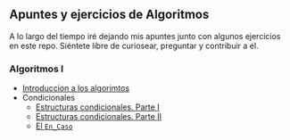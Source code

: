 ## Apuntes y ejercicios de Algoritmos

A lo largo del tiempo iré dejando mis apuntes junto con algunos ejercicios en este repo. Siéntete libre de curiosear, preguntar y contribuir a él.

### Algoritmos I

- [Introduccion a los algorimtos](./algoritmos-1/1.introduccion/)
- Condicionales
  - [Estructuras condicionales. Parte I](./algoritmos-1/2.estructuras-condicionales/1.parte-1/)
  - [Estructuras condicionales. Parte II](./algoritmos-1/2.estructuras-condicionales/2.parte-2/)
  - [El `En_Caso`](./algoritmos-1/2.estructuras-condicionales/3.en-caso/)
